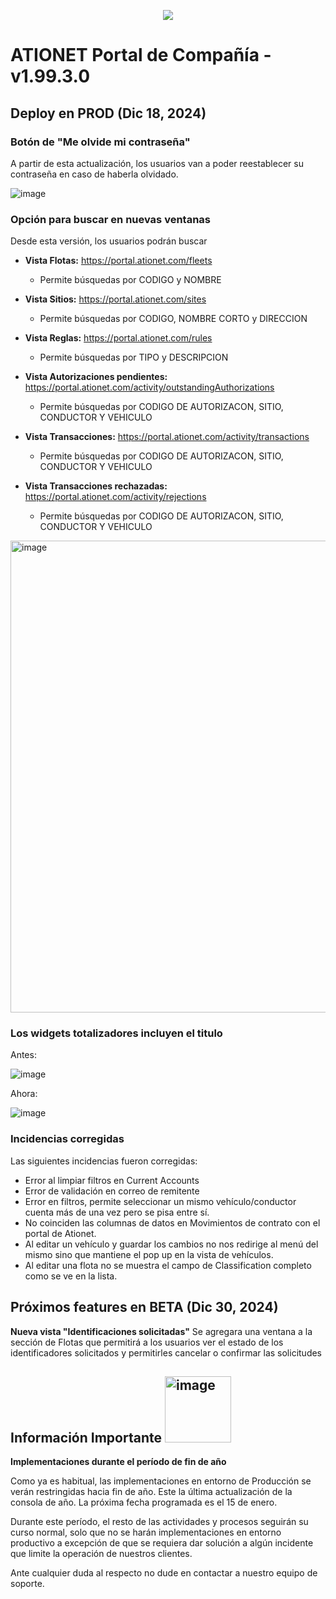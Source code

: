 <p align="center">
  <img src="https://github.com/Ationet/ationetdocs/raw/master/Content/Images/ATIOnetLogo_250x70.png" />
</p>

# ATIONET Portal de Compañía - v1.99.3.0

## Deploy en PROD (Dic 18, 2024)

### Botón de "Me olvide mi contraseña"
A partir de esta actualización, los usuarios van a poder reestablecer su contraseña en caso de haberla olvidado.

![image](https://github.com/user-attachments/assets/f0a93b5d-741e-4b51-bd8d-98e2a2dcfee9)

### Opción para buscar en nuevas ventanas

Desde esta versión, los usuarios podrán buscar 

- **Vista Flotas:** https://portal.ationet.com/fleets
  - Permite búsquedas por CODIGO y NOMBRE

- **Vista Sitios:** https://portal.ationet.com/sites
  - Permite búsquedas por CODIGO, NOMBRE CORTO y DIRECCION

- **Vista Reglas:** https://portal.ationet.com/rules
  - Permite búsquedas por TIPO y DESCRIPCION

- **Vista Autorizaciones pendientes:** https://portal.ationet.com/activity/outstandingAuthorizations
  - Permite búsquedas por CODIGO DE AUTORIZACON, SITIO, CONDUCTOR Y VEHICULO

- **Vista Transacciones:** https://portal.ationet.com/activity/transactions
  - Permite búsquedas por CODIGO DE AUTORIZACON, SITIO, CONDUCTOR Y VEHICULO

- **Vista Transacciones rechazadas:** https://portal.ationet.com/activity/rejections
  - Permite búsquedas por CODIGO DE AUTORIZACON, SITIO, CONDUCTOR Y VEHICULO

<img width="755" alt="image" src="https://github.com/user-attachments/assets/03aec657-ffb1-4571-9bfb-bb9d183ffa62" />

###  Los widgets totalizadores incluyen el titulo

Antes:

![image](https://github.com/user-attachments/assets/61853aee-87ab-4bef-b573-4340098984af)

Ahora:

![image](https://github.com/user-attachments/assets/02637d25-f34f-463a-a02d-002c0c8a35b4)


### Incidencias corregidas
Las siguientes incidencias fueron corregidas:
- Error al limpiar filtros en Current Accounts
- Error de validación  en correo de remitente
- Error en filtros, permite seleccionar un mismo vehículo/conductor cuenta más de una vez pero se pisa entre sí.
- No coinciden las columnas de datos en Movimientos de contrato con el portal de Ationet.
- Al editar un vehículo y guardar los cambios no nos redirige al menú del mismo sino que mantiene el pop up en la vista de vehículos.
- Al editar una flota no se muestra el campo de Classification completo como se ve en la lista.



## Próximos features en BETA (Dic 30, 2024)

**Nueva vista "Identificaciones solicitadas"**
Se agregara una ventana a la sección de Flotas que permitirá a los usuarios ver el estado de los identificadores solicitados y permitirles cancelar o confirmar las solicitudes


## **Información Importante** <img width="106" alt="image" src="https://github.com/user-attachments/assets/329a93df-743f-4124-8ccd-6059e0c53fa6"> 

**Implementaciones durante el período de fin de año**

Como ya es habitual, las implementaciones en entorno de Producción se verán restringidas hacia fin de año. Este la última actualización de la consola de año. La próxima fecha programada es el 15 de enero.

Durante este período, el resto de las actividades y procesos seguirán su curso normal, solo que no se harán implementaciones en entorno productivo a excepción de que se requiera dar solución a algún incidente que limite la operación de nuestros clientes.

Ante cualquier duda al respecto no dude en contactar a nuestro equipo de soporte.
